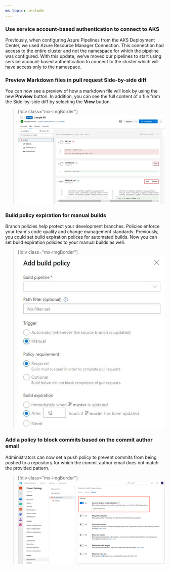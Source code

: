 ```yaml
---
ms.topic: include
---
```


### Use service account-based authentication to connect to AKS

Previously, when configuring Azure Pipelines from the AKS Deployment Center, we used Azure Resource Manager Connection. This connection had access to the entire cluster and not the namespace for which the pipeline was configured.  With this update, we've moved our pipelines to start using service account-based authentication to connect to the cluster which will have access only to the namespace.

### Preview Markdown files in pull request Side-by-side diff 

You can now see a preview of how a markdown file will look by using the new **Preview** button. In addition, you can see the full content of a file from the Side-by-side diff by selecting the **View** button. 

> [!div class="mx-imgBorder"]
> ![Badge](../../_img/158_10.png)

### Build policy expiration for manual builds

Branch policies help protect your development branches. Policies enforce your team's code quality and change management standards. Previously, you could set build expiration polices for automated builds. Now you can set build expiration policies to your manual builds as well. 

> [!div class="mx-imgBorder"]
> ![Badge](../../_img/158_19.png)

### Add a policy to block commits based on the commit author email

Administrators can now set a push policy to prevent commits from being pushed to a repository for which the commit author email does not match the provided pattern.

> [!div class="mx-imgBorder"]
> ![Badge](../../_img/158_20.png)